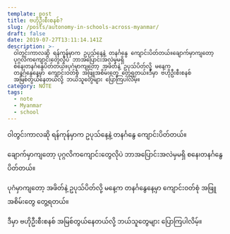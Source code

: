 ```yaml
---
template: post
title: ဗဟိုဦးစီးစနစ်?
slug: /posts/autonomy-in-schools-across-myanmar/
draft: false
date: 2019-07-27T13:11:14.141Z
description: >-
  ဝါတွင်းကာလဆို ရန်ကုန်မှာက ဥပုသ်နေ့နဲ့ တနင်္ဂနွေ ကျောင်းပိတ်တယ်။ချောက်မှာကျတော့
  ပုဂ္ဂလိက‌ကျောင်းတွေလိုပဲ ဘာအပြောင်းအလဲမှမရှိ
  စနေ၊တနင်္ဂ‌နွေပိတ်တယ်။ပုဂံမှာကျတော့ အဖိတ်နဲ့ ဥပုသ်ပိတ်လို့ မနေ့က
  တနင်္ဂနွေနေ့မှာ ကျောင်းဝတ်စုံ အဖြူအစိမ်းတွေ တွေ့ရတယ်။ဒီမှာ ဗဟိုဦးစီးစနစ်
  အမြစ်တွယ်နေတယ်လို့ ဘယ်သူတွေများ ပြောကြပါလိမ့်။
category: NOTE
tags:
  - note
  - Myanmar
  - school
---
```

ဝါတွင်းကာလဆို ရန်ကုန်မှာက ဥပုသ်နေ့နဲ့ တနင်္ဂနွေ ကျောင်းပိတ်တယ်။

ချောက်မှာကျတော့ ပုဂ္ဂလိက‌ကျောင်းတွေလိုပဲ ဘာအပြောင်းအလဲမှမရှိ စနေ၊တနင်္ဂ‌နွေပိတ်တယ်။

ပုဂံမှာကျတော့ အဖိတ်နဲ့ ဥပုသ်ပိတ်လို့ မနေ့က တနင်္ဂနွေနေ့မှာ ကျောင်းဝတ်စုံ အဖြူအစိမ်းတွေ တွေ့ရတယ်။

ဒီမှာ ဗဟိုဦးစီးစနစ် အမြစ်တွယ်နေတယ်လို့ ဘယ်သူတွေများ ပြောကြပါလိမ့်။
